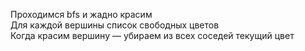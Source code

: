 Проходимся bfs и жадно красим  
Для каждой вершины список свободных цветов  
Когда красим вершину — убираем из всех соседей текущий цвет